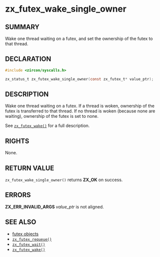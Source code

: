 # zx_futex_wake_single_owner

## SUMMARY

<!-- Contents of this heading updated by update-docs-from-fidl, do not edit. -->

Wake one thread waiting on a futex, and set the ownership of the futex to that thread.

## DECLARATION

<!-- Contents of this heading updated by update-docs-from-fidl, do not edit. -->

```c
#include <zircon/syscalls.h>

zx_status_t zx_futex_wake_single_owner(const zx_futex_t* value_ptr);
```

## DESCRIPTION

Wake one thread waiting on a futex.
If a thread is woken, ownership of the futex is transferred to that thread. If no
thread is woken (because none are waiting), ownership of the futex is set to none.

See [`zx_futex_wake()`] for a full description.

## RIGHTS

<!-- Contents of this heading updated by update-docs-from-fidl, do not edit. -->

None.

## RETURN VALUE

`zx_futex_wake_single_owner()` returns **ZX_OK** on success.

## ERRORS

**ZX_ERR_INVALID_ARGS**  *value_ptr* is not aligned.

## SEE ALSO

 - [futex objects]
 - [`zx_futex_requeue()`]
 - [`zx_futex_wait()`]
 - [`zx_futex_wake()`]

<!-- References updated by update-docs-from-fidl, do not edit. -->

[futex objects]: /reference/kernel_objects/futex.md
[`zx_futex_requeue()`]: futex_requeue.md
[`zx_futex_wait()`]: futex_wait.md
[`zx_futex_wake()`]: futex_wake.md

